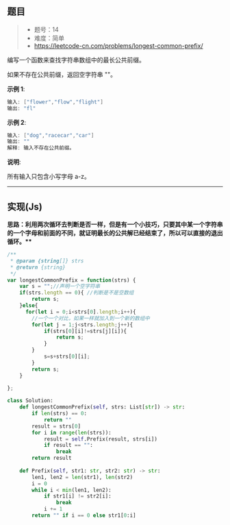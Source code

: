 ## 题目

> - 题号：14
> - 难度：简单
> - https://leetcode-cn.com/problems/longest-common-prefix/

编写一个函数来查找字符串数组中的最长公共前缀。

如果不存在公共前缀，返回空字符串 ""。

<b>示例 1</b>:
```c
输入: ["flower","flow","flight"]
输出: "fl"
```

<b>示例 2</b>:
```c
输入: ["dog","racecar","car"]
输出: ""
解释: 输入不存在公共前缀。
```

<b>说明</b>:

所有输入只包含小写字母 a-z。

---
## 实现(Js)

<b>思路：利用两次循环去判断是否一样，但是有一个小技巧，只要其中某一个字符串的一个字母和前面的不同，就证明最长的公共解已经结束了，所以可以直接的退出循环。**</b>


```javascript
/**
 * @param {string[]} strs
 * @return {string}
 */
var longestCommonPrefix = function(strs) {
    var s = "";//声明一个空字符串
    if(strs.length == 0){ //判断是不是空数组
        return s;
    }else{   
      for(let i = 0;i<strs[0].length;i++){
        //一个一个对比，如果一样就加入到一个新的数组中
        for(let j = 1;j<strs.length;j++){
            if(strs[0][i]!=strs[j][i]){
                return s;
            }
        }
            s=s+strs[0][i];
        }
        return s;
    }
    
};
```

```python
class Solution:
    def longestCommonPrefix(self, strs: List[str]) -> str:
        if len(strs) == 0:
            return ""
        result = strs[0]
        for i in range(len(strs)):
            result = self.Prefix(result, strs[i])
            if result == "":
                break
        return result
        
    def Prefix(self, str1: str, str2: str) -> str:
        len1, len2 = len(str1), len(str2)
        i = 0
        while i < min(len1, len2):
            if str1[i] != str2[i]:
                break
            i += 1
        return "" if i == 0 else str1[0:i]
```

